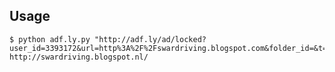 Usage
---------------

	$ python adf.ly.py "http://adf.ly/ad/locked?user_id=3393172&url=http%3A%2F%2Fswardriving.blogspot.com&folder_id=&t=e"
	http://swardriving.blogspot.nl/

